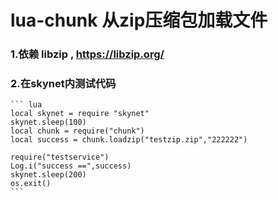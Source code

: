 # lua-chunk 从zip压缩包加载文件
### 1.依赖 libzip , https://libzip.org/
### 2.在skynet内测试代码
    ``` lua
    local skynet = require "skynet"
    skynet.sleep(100)
    local chunk = require("chunk")
    local success = chunk.loadzip("testzip.zip","222222")

    require("testservice")
    Log.i("success ==",success)
    skynet.sleep(200)
    os.exit()
    ```